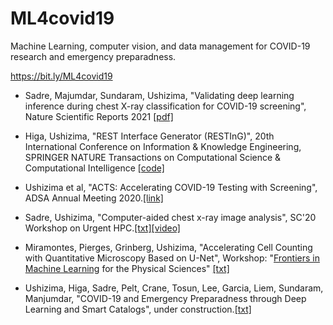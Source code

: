 ML4covid19
==========

Machine Learning, computer vision, and data management for COVID-19 research and emergency preparadness.

https://bit.ly/ML4covid19

- Sadre, Majumdar, Sundaram, Ushizima, "Validating deep learning inference during chest X-ray classification for COVID-19 screening", Nature Scientific Reports 2021 [[pdf]](https://www.google.com/url?q=https%3A%2F%2Fwww.nature.com%2Farticles%2Fs41598-021-95561-y&sa=D&sntz=1&usg=AFQjCNEevg0Sm2JDlBGvm-QTNoDLAHTd1w) 

- Higa, Ushizima, "REST Interface Generator (RESTInG)", 20th International Conference on Information & Knowledge Engineering, SPRINGER NATURE Transactions on Computational Science & Computational Intelligence [[code]](https://github.com/dani-lbnl/resting)

-	Ushizima et al, "ACTS: Accelerating COVID-19 Testing with Screening", ADSA Annual Meeting 2020.[[link]](https://academicdatascience.org/adsa-meetings/annual-meeting)

-	Sadre, Ushizima, "Computer-aided chest x-ray image analysis", SC'20 Workshop on Urgent HPC.[[txt]](https://github.com/dani-lbnl/ML4covid19/blob/master/sadre)[[video]](https://drive.google.com/file/d/1PteMuiwOYoyf9p-5CpfGcm4lrvw8NCVR/view?usp=sharing)

-	Miramontes, Pierges, Grinberg, Ushizima, "Accelerating Cell Counting with Quantitative Microscopy Based on U-Net", Workshop: "[Frontiers in Machine Learning]( https://sites.research.uci.edu/frontiers-machine-learning/) for the Physical Sciences" [[txt]](https://github.com/dani-lbnl/ML4covid19/blob/master/miramontes)

-	Ushizima, Higa, Sadre, Pelt, Crane, Tosun, Lee, Garcia, Liem, Sundaram, Manjumdar, "COVID-19 and Emergency Preparadness through Deep Learning and Smart Catalogs", under construction.[[txt]](https://github.com/dani-lbnl/ML4covid19/blob/master/ushizima.md)
